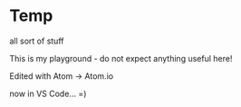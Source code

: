 # Temp
all sort of stuff

This is my playground - do not expect anything useful here!

Edited with Atom -> Atom.io

now in VS Code... =)